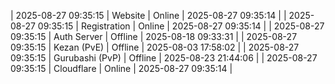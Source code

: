| 2025-08-27 09:35:15 | Website | Online | 2025-08-27 09:35:14 |
| 2025-08-27 09:35:15 | Registration | Online | 2025-08-27 09:35:14 |
| 2025-08-27 09:35:15 | Auth Server | Offline | 2025-08-18 09:33:31 |
| 2025-08-27 09:35:15 | Kezan (PvE) | Offline | 2025-08-03 17:58:02 |
| 2025-08-27 09:35:15 | Gurubashi (PvP) | Offline | 2025-08-23 21:44:06 |
| 2025-08-27 09:35:15 | Cloudflare | Online | 2025-08-27 09:35:14 |
